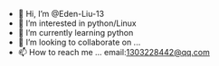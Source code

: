 - 👋 Hi, I’m @Eden-Liu-13
- 👀 I’m interested in python/Linux
- 🌱 I’m currently learning python
- 💞️ I’m looking to collaborate on ...
- 📫 How to reach me ...
email:1303228442@qq.com

